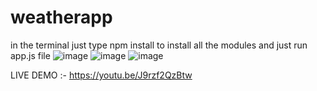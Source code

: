 # weatherapp
in the terminal just type 
npm install
to install all the modules
and just run  app.js file
![image](https://user-images.githubusercontent.com/61179952/219321114-f4656d09-f35b-4a61-ab23-e0173c670ecc.png)
![image](https://user-images.githubusercontent.com/61179952/219321163-49301813-6c57-4b2b-9bd6-60f734d94474.png)
![image](https://user-images.githubusercontent.com/61179952/219321218-09aec5e0-c925-42f4-b2c6-3a1180a71891.png)


LIVE DEMO :- https://youtu.be/J9rzf2QzBtw
